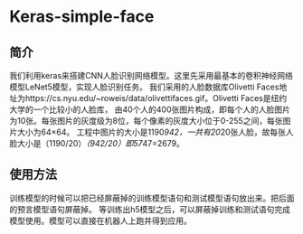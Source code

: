 # Keras-simple-face
## 简介
   我们利用keras来搭建CNN人脸识别网络模型。这里先采用最基本的卷积神经网络模型LeNet5模型，实现人脸识别任务。
我们采用的人脸数据库Olivetti Faces地址为https://cs.nyu.edu/~roweis/data/olivettifaces.gif。Olivetti Faces是纽约大学的一个比较小的人脸库，
由40个人的400张图片构成，即每个人的人脸图片为10张。每张图片的灰度级为8位，每个像素的灰度大小位于0-255之间，每张图片大小为64×64。
工程中图片的大小是1190*942，一共有20*20张人脸，故每张人脸大小是（1190/20）*（942/20）即57*47=2679。
## 使用方法
   训练模型的时候可以把已经屏蔽掉的训练模型语句和测试模型语句放出来。把后面的预言模型语句屏蔽掉。
等训练出h5模型之后，可以屏蔽掉训练和测试语句完成模型使用。模型可以直接在机器人上跑并得到应用。
    
